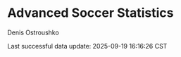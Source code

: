 # Advanced Soccer Statistics
Denis Ostroushko

<!-- gfm -->

Last successful data update: 2025-09-19 16:16:26 CST
